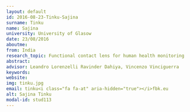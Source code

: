 ```yaml
---
layout: default 
id: 2016-08-23-Tinku-Sajina
surname: Tinku
name: Sajina
university: University of Glasow
date: 23/08/2016
aboutme: 
from: India
research_topic: Functional contact lens for human health monitoring
abstract: 
advisor: Leandro Lorenzelli Ravinder Dahiya, Vincenzo Vinciguerra
keywords: 
website: 
img: tinku.jpg
email: tinku<i class="fa fa-at" aria-hidden="true"></i>fbk.eu
alt: Sajina Tinku
modal-id: stud113
---
```

